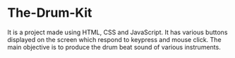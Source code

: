 # The-Drum-Kit
It is a project made using HTML, CSS and JavaScript. It has various buttons displayed on the screen which respond to keypress and mouse click. The main objective is to produce the drum beat sound of various instruments.
